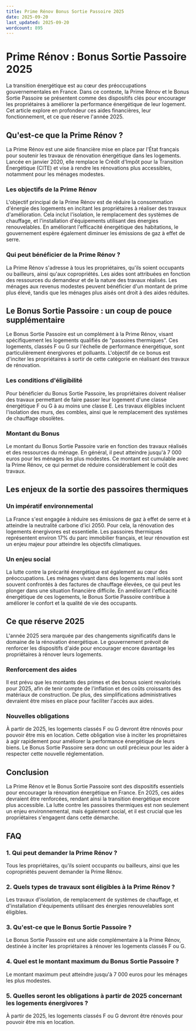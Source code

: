 ```yaml
---
title: Prime Rénov Bonus Sortie Passoire 2025
date: 2025-09-20
last_updated: 2025-09-20
wordcount: 895
---
```


# Prime Rénov : Bonus Sortie Passoire 2025

La transition énergétique est au cœur des préoccupations gouvernementales en France. Dans ce contexte, la Prime Rénov et le Bonus Sortie Passoire se présentent comme des dispositifs clés pour encourager les propriétaires à améliorer la performance énergétique de leur logement. Cet article explore en profondeur ces aides financières, leur fonctionnement, et ce que réserve l'année 2025.

## Qu'est-ce que la Prime Rénov ?

La Prime Rénov est une aide financière mise en place par l'État français pour soutenir les travaux de rénovation énergétique dans les logements. Lancée en janvier 2020, elle remplace le Crédit d'Impôt pour la Transition Énergétique (CITE) et vise à rendre les rénovations plus accessibles, notamment pour les ménages modestes.

### Les objectifs de la Prime Rénov

L'objectif principal de la Prime Rénov est de réduire la consommation d'énergie des logements en incitant les propriétaires à réaliser des travaux d'amélioration. Cela inclut l'isolation, le remplacement des systèmes de chauffage, et l'installation d'équipements utilisant des énergies renouvelables. En améliorant l'efficacité énergétique des habitations, le gouvernement espère également diminuer les émissions de gaz à effet de serre.

### Qui peut bénéficier de la Prime Rénov ?

La Prime Rénov s'adresse à tous les propriétaires, qu'ils soient occupants ou bailleurs, ainsi qu'aux copropriétés. Les aides sont attribuées en fonction des ressources du demandeur et de la nature des travaux réalisés. Les ménages aux revenus modestes peuvent bénéficier d'un montant de prime plus élevé, tandis que les ménages plus aisés ont droit à des aides réduites.

## Le Bonus Sortie Passoire : un coup de pouce supplémentaire

Le Bonus Sortie Passoire est un complément à la Prime Rénov, visant spécifiquement les logements qualifiés de "passoires thermiques". Ces logements, classés F ou G sur l'échelle de performance énergétique, sont particulièrement énergivores et polluants. L'objectif de ce bonus est d'inciter les propriétaires à sortir de cette catégorie en réalisant des travaux de rénovation.

### Les conditions d'éligibilité

Pour bénéficier du Bonus Sortie Passoire, les propriétaires doivent réaliser des travaux permettant de faire passer leur logement d'une classe énergétique F ou G à au moins une classe E. Les travaux éligibles incluent l'isolation des murs, des combles, ainsi que le remplacement des systèmes de chauffage obsolètes.

### Montant du Bonus

Le montant du Bonus Sortie Passoire varie en fonction des travaux réalisés et des ressources du ménage. En général, il peut atteindre jusqu'à 7 000 euros pour les ménages les plus modestes. Ce montant est cumulable avec la Prime Rénov, ce qui permet de réduire considérablement le coût des travaux.

## Les enjeux de la sortie des passoires thermiques

### Un impératif environnemental

La France s'est engagée à réduire ses émissions de gaz à effet de serre et à atteindre la neutralité carbone d'ici 2050. Pour cela, la rénovation des logements énergivores est essentielle. Les passoires thermiques représentent environ 17% du parc immobilier français, et leur rénovation est un enjeu majeur pour atteindre les objectifs climatiques.

### Un enjeu social

La lutte contre la précarité énergétique est également au cœur des préoccupations. Les ménages vivant dans des logements mal isolés sont souvent confrontés à des factures de chauffage élevées, ce qui peut les plonger dans une situation financière difficile. En améliorant l'efficacité énergétique de ces logements, le Bonus Sortie Passoire contribue à améliorer le confort et la qualité de vie des occupants.

## Ce que réserve 2025

L'année 2025 sera marquée par des changements significatifs dans le domaine de la rénovation énergétique. Le gouvernement prévoit de renforcer les dispositifs d'aide pour encourager encore davantage les propriétaires à rénover leurs logements.

### Renforcement des aides

Il est prévu que les montants des primes et des bonus soient revalorisés pour 2025, afin de tenir compte de l'inflation et des coûts croissants des matériaux de construction. De plus, des simplifications administratives devraient être mises en place pour faciliter l'accès aux aides.

### Nouvelles obligations

À partir de 2025, les logements classés F ou G devront être rénovés pour pouvoir être mis en location. Cette obligation vise à inciter les propriétaires à agir rapidement pour améliorer la performance énergétique de leurs biens. Le Bonus Sortie Passoire sera donc un outil précieux pour les aider à respecter cette nouvelle réglementation.

## Conclusion

La Prime Rénov et le Bonus Sortie Passoire sont des dispositifs essentiels pour encourager la rénovation énergétique en France. En 2025, ces aides devraient être renforcées, rendant ainsi la transition énergétique encore plus accessible. La lutte contre les passoires thermiques est non seulement un enjeu environnemental, mais également social, et il est crucial que les propriétaires s'engagent dans cette démarche.

## FAQ

### 1. Qui peut demander la Prime Rénov ?

Tous les propriétaires, qu'ils soient occupants ou bailleurs, ainsi que les copropriétés peuvent demander la Prime Rénov.

### 2. Quels types de travaux sont éligibles à la Prime Rénov ?

Les travaux d'isolation, de remplacement de systèmes de chauffage, et d'installation d'équipements utilisant des énergies renouvelables sont éligibles.

### 3. Qu'est-ce que le Bonus Sortie Passoire ?

Le Bonus Sortie Passoire est une aide complémentaire à la Prime Rénov, destinée à inciter les propriétaires à rénover les logements classés F ou G.

### 4. Quel est le montant maximum du Bonus Sortie Passoire ?

Le montant maximum peut atteindre jusqu'à 7 000 euros pour les ménages les plus modestes.

### 5. Quelles seront les obligations à partir de 2025 concernant les logements énergivores ?

À partir de 2025, les logements classés F ou G devront être rénovés pour pouvoir être mis en location.